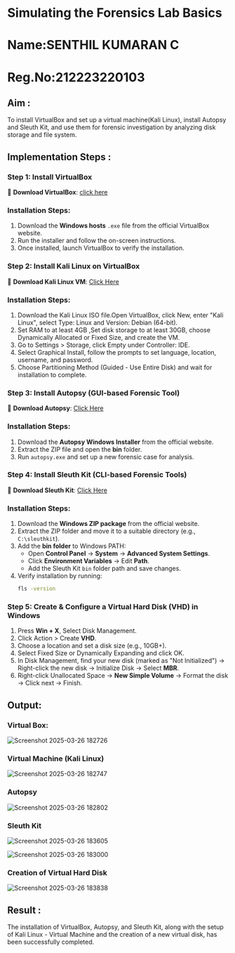 # Simulating the Forensics Lab Basics



# Name:SENTHIL KUMARAN C
# Reg.No:212223220103

## Aim :
   To install VirtualBox and set up a virtual machine(Kali Linux), install Autopsy and Sleuth Kit, and use them for forensic investigation by analyzing disk storage and file system.

## **Implementation Steps :**

### **Step 1: Install VirtualBox**
🔗 **Download VirtualBox**: [click here](https://virtualbox.en.softonic.com/)  

### **Installation Steps:**
1. Download the **Windows hosts** `.exe` file from the official VirtualBox website.  
2. Run the installer and follow the on-screen instructions.  
3. Once installed, launch VirtualBox to verify the installation.


### **Step 2: Install Kali Linux on VirtualBox**
🔗 **Download Kali Linux VM**: [Click Here](https://www.kali.org/get-kali/#kali-virtual-machines)  

### **Installation Steps:**
1. Download the Kali Linux ISO file.Open VirtualBox, click New, enter "Kali Linux", select Type: Linux and Version: Debian (64-bit).  
2. Set RAM to at least 4GB ,Set disk storage to at least 30GB, choose Dynamically Allocated or Fixed Size, and create the VM. 
3. Go to Settings > Storage, click Empty under Controller: IDE. 
4. Select Graphical Install, follow the prompts to set language, location, username, and password.
5. Choose Partitioning Method (Guided - Use Entire Disk) and wait for installation to complete.


### **Step 3: Install Autopsy (GUI-based Forensic Tool)**
🔗 **Download Autopsy**: [Click Here](https://www.autopsy.com/download/)  

### **Installation Steps:**
1. Download the **Autopsy Windows Installer** from the official website.  
2. Extract the ZIP file and open the **bin** folder.  
3. Run `autopsy.exe` and set up a new forensic case for analysis.


### **Step 4: Install Sleuth Kit (CLI-based Forensic Tools)**
🔗 **Download Sleuth Kit**: [Click Here](https://sleuthkit.org/download.php)  

### **Installation Steps:**
1. Download the **Windows ZIP package** from the official website.  
2. Extract the ZIP folder and move it to a suitable directory (e.g., `C:\sleuthkit`).  
3. Add the **bin folder** to Windows PATH:
   - Open **Control Panel** → **System** → **Advanced System Settings**.  
   - Click **Environment Variables** → Edit **Path**.  
   - Add the Sleuth Kit `bin` folder path and save changes.  
4. Verify installation by running:
   ```sh
   fls -version


### **Step 5: Create & Configure a Virtual Hard Disk (VHD) in Windows**

1. Press **Win + X**, Select Disk Management.
2. Click Action > Create **VHD**.
3. Choose a location and set a disk size (e.g., 10GB+).
4. Select Fixed Size or Dynamically Expanding and click OK.
5. In Disk Management, find your new disk (marked as "Not Initialized") -> Right-click the new disk → Initialize Disk → Select **MBR**.
6. Right-click Unallocated Space → **New Simple Volume** → Format the disk -> Click next → Finish.

## Output:

### **Virtual Box:**

![Screenshot 2025-03-26 182726](https://github.com/user-attachments/assets/0c60beda-8879-419a-8ff2-f3e967ae18d3)




### **Virtual Machine (Kali Linux)**

![Screenshot 2025-03-26 182747](https://github.com/user-attachments/assets/a1639df2-2caa-47c8-aeef-08ed152359c8)



### **Autopsy**

![Screenshot 2025-03-26 182802](https://github.com/user-attachments/assets/ca82cd34-39a4-49bc-9d70-365df7b4728d)



### **Sleuth Kit**

![Screenshot 2025-03-26 183605](https://github.com/user-attachments/assets/432f8840-b7f4-4793-9110-d41d5a4d3a8b)


![Screenshot 2025-03-26 183000](https://github.com/user-attachments/assets/62fcd173-c9a9-4205-b59a-9dc4d8170c70)


### **Creation of Virtual Hard Disk**



![Screenshot 2025-03-26 183838](https://github.com/user-attachments/assets/c33433ab-7439-4fe6-84fb-72348df05471)


## Result :
The installation of VirtualBox, Autopsy, and Sleuth Kit, along with the setup of Kali Linux - Virtual Machine and the creation of a new virtual disk, has been successfully completed.
